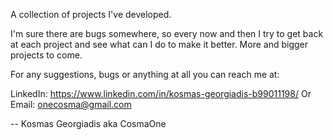 A collection of projects I've developed.

I'm sure there are bugs somewhere, so every now and then I try to get back at each project and see what can I do to make it better.
More and bigger projects to come.

For any suggestions, bugs or anything at all you can reach me at: 

LinkedIn: https://www.linkedin.com/in/kosmas-georgiadis-b99011198/
Or
Email: onecosma@gmail.com

-- Kosmas Georgiadis aka CosmaOne
